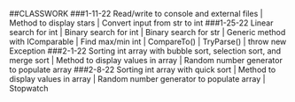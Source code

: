 ##CLASSWORK
###1-11-22
Read/write to console and external files | Method to display stars | Convert input from str to int
###1-25-22
Linear search for int | Binary search for int | Binary search for str | Generic method with IComparable | Find max/min int | CompareTo() | TryParse() | throw new Exception
###2-1-22
Sorting int array with bubble sort, selection sort, and merge sort | Method to display values in array | Random number generator to populate array
###2-8-22
Sorting int array with quick sort | Method to display values in array | Random number generator to populate array | Stopwatch